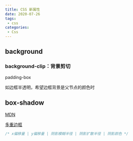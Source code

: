 ```yaml
---
title: CSS 新属性
date: 2020-07-26
tags:
 - css
categories: 
 - Css
---
```


## background

### background-clip：背景剪切

padding-box

如边框半透明，希望边框背景是父节点的颜色时



## box-shadow

[MDN](https://developer.mozilla.org/zh-CN/docs/Web/CSS/box-shadow)

[多重边框](http://js.jirengu.com/qosunoxise/1/edit?html,css,output)

```css
/* x偏移量 | y偏移量 | 阴影模糊半径 | 阴影扩散半径 | 阴影颜色 */
```


